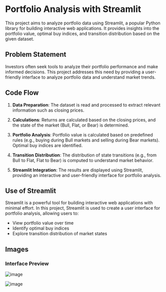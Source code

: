 # Portfolio Analysis with Streamlit

This project aims to analyze portfolio data using Streamlit, a popular Python library for building interactive web applications. It provides insights into the portfolio value, optimal buy indices, and transition distribution based on the given dataset.

## Problem Statement

Investors often seek tools to analyze their portfolio performance and make informed decisions. This project addresses this need by providing a user-friendly interface to analyze portfolio data and understand market trends.

## Code Flow

1. **Data Preparation**: The dataset is read and processed to extract relevant information such as closing prices.

2. **Calculations**: Returns are calculated based on the closing prices, and the state of the market (Bull, Flat, or Bear) is determined.

3. **Portfolio Analysis**: Portfolio value is calculated based on predefined rules (e.g., buying during Bull markets and selling during Bear markets). Optimal buy indices are identified.

4. **Transition Distribution**: The distribution of state transitions (e.g., from Bull to Flat, Flat to Bear) is computed to understand market behavior.

5. **Streamlit Integration**: The results are displayed using Streamlit, providing an interactive and user-friendly interface for portfolio analysis.

## Use of Streamlit

Streamlit is a powerful tool for building interactive web applications with minimal effort. In this project, Streamlit is used to create a user interface for portfolio analysis, allowing users to:

- View portfolio value over time
- Identify optimal buy indices
- Explore transition distribution of market states

## Images

### Interface Preview

![image](https://github.com/barath-sk17/sigma_hackathon/assets/127032804/f8d71a1b-bd34-4da9-a5b2-2bf36333eb37)


![image](https://github.com/barath-sk17/sigma_hackathon/assets/127032804/cda842b2-0302-4d1d-bf2c-36ea8cdfcd04)



